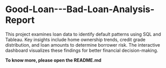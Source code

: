 # Good-Loan---Bad-Loan-Analysis-Report
This project examines loan data to identify default patterns using SQL and Tableau. Key insights include home ownership trends, credit grade distribution, and loan amounts to determine borrower risk. The interactive dashboard visualizes these findings for better financial decision-making.

**To know more, please open the README.md**
